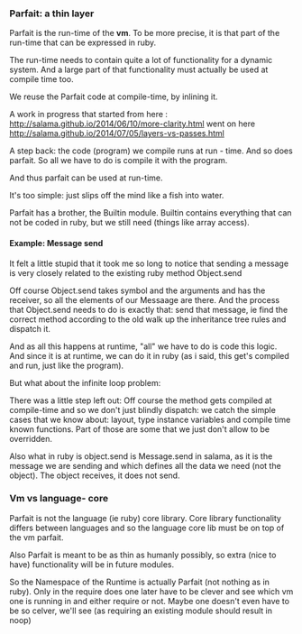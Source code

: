 ### Parfait: a thin layer

Parfait is the run-time of the **vm**.
To be more precise, it is that part of the run-time that can be expressed in ruby.

The run-time needs to contain quite a lot of functionality for a dynamic system.
And a large part of that functionality must actually be used at compile time too.

We reuse the Parfait code at compile-time, by inlining it.

A work in progress that started from here : http://salama.github.io/2014/06/10/more-clarity.html went on here
http://salama.github.io/2014/07/05/layers-vs-passes.html

A step back:  the code (program) we compile runs at run - time.
And so does parfait. So all we have to do is compile it with the program.

And thus parfait can be used at run-time.

It's too simple: just slips off the mind like a fish into water.

Parfait has a brother, the Builtin module. Builtin contains everything that can not be coded in ruby,
but we still need (things like array access).

#### Example: Message send

It felt a little stupid that it took me so long to notice that sending a message is very closely related to the
existing ruby method Object.send

Off course Object.send takes symbol and the arguments and has the receiver, so all the elements of our
Messaage are there. And the process that Object.send needs to do is exactly that:
send that message, ie find the correct method according to the old walk up the inheritance tree rules and dispatch it.

And as all this happens at runtime, "all" we have to do is code this logic. And since it is at runtime,
we can do it in ruby (as i said, this get's compiled and run, just like the program).

But what about the infinite loop problem:

There was a little step left out: Off course the method gets compiled at compile-time and so
we don't just blindly dispatch: we catch the simple cases that we know about:
layout, type instance variables and compile time known functions.
Part of those are some that we just don't allow to be overridden.

Also what in ruby is object.send is Message.send in salama, as it is the message we are sending and
which defines all the  data we need (not the object). The object receives, it does not send.

### Vm vs language- core

Parfait is not the language (ie ruby) core library. Core library functionality differs between
languages and so the language core lib must be on top of the vm parfait.

Also Parfait is meant to be as thin as humanly possibly, so extra (nice to have) functionality
will be in future modules.

So the Namespace of the Runtime is actually Parfait (not nothing as in ruby).
Only in the require does one later have to be clever and see which vm one is running in and either
require or not. Maybe one doesn't even have to be so celver, we'll see (as requiring an existing
module should result in noop)
